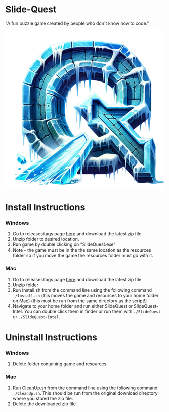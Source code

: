 # Slide-Quest
"A fun puzzle game created by people who don't know how to code."

![alt text](resources/images/Icy-Q-nobackground.png)


# Install Instructions

### Windows
1. Go to releases/tags page [here](https://github.com/mschmidlin1/slide-quest/releases "Title") and download the latest zip file.
2. Unzip folder to desired location.
3. Run game by double clicking on "SlideQuest.exe"
4. Note - the game must be in the the same location as the resources folder so if you move the game the resources folder must go with it. 

### Mac
1. Go to releases/tags page [here](https://github.com/mschmidlin1/slide-quest/releases "Title") and download the latest zip file.
2. Unzip folder
3. Run Install.sh from the command line using the following command `./Install.sh` (this moves the game and resources to your home folder on Mac) (this must be run from the same directory as the script!)
4. Navigate to your home folder and run either SlideQuest or SlideQuest-Intel. You can double click them in finder or run them with `./SlideQuest` or `./SlideQuest-Intel`.



# Uninstall Instructions

### Windows
1. Delete folder containing game and resources.

### Mac
1. Run CleanUp.sh from the command line using the following command `./CleanUp.sh`. This should be run from the original download directory where you stored the zip file.
2. Delete the downloaded zip file.
